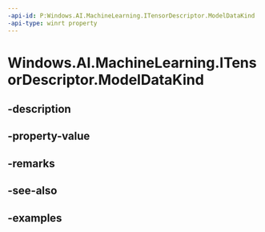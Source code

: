 ```yaml
---
-api-id: P:Windows.AI.MachineLearning.ITensorDescriptor.ModelDataKind
-api-type: winrt property
---
```


<!-- Property syntax.
public ModelDataKind ModelDataKind { get; }
-->

# Windows.AI.MachineLearning.ITensorDescriptor.ModelDataKind

## -description

## -property-value

## -remarks

## -see-also

## -examples

